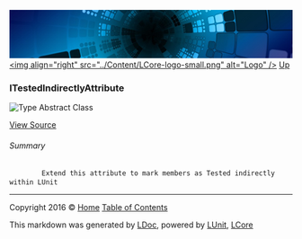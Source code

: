 ![](../Content/LCore-banner-small.png "")
[&lt;img align=&quot;right&quot; src=&quot;../Content/LCore-logo-small.png&quot; alt=&quot;Logo&quot; /&gt;](../../README.md)
[Up](../L.md)

### ITestedIndirectlyAttribute

![Type Abstract Class](http://b.repl.ca/v1/Type-Abstract%20Class-blue.png "")



[View Source](../LUnit/Attributes/Interfaces/ITestedIndirectlyAttribute.cs#L)

###### Summary

            Extend this attribute to mark members as Tested indirectly within LUnit
            



---

Copyright 2016 &copy; [Home](../../README.md) [Table of Contents](../../TableOfContents.md)

This markdown was generated by [LDoc](https://github.com/CodeSingularity/LDoc), powered by [LUnit](https://github.com/CodeSingularity/LUnit), [LCore](https://github.com/CodeSingularity/LCore)
